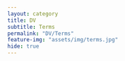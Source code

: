 ```yaml
---
layout: category
title: DV
subtitle: Terms
permalink: "DV/Terms"
feature-img: "assets/img/terms.jpg"
hide: true
---
```

